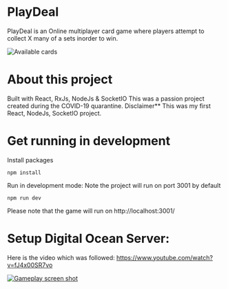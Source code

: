 
# PlayDeal

PlayDeal is an Online multiplayer card game where players attempt to collect X many of a sets inorder to win.

![Available cards](https://i.ibb.co/sW0V0m7/PlayDeal.png)

# About this project

Built with React, RxJs, NodeJs & SocketIO
This was a passion project created during the COVID-19 quarantine.
Disclaimer** This was my first React, NodeJs, SocketIO project.

# Get running in development

Install packages

    npm install

Run in development mode: Note the project will run on port 3001 by default

    npm run dev

Please note that the game will run on http://localhost:3001/

# Setup Digital Ocean Server:
Here is the video which was followed:
https://www.youtube.com/watch?v=fJ4x00SR7vo

[
![Gameplay screen shot](https://i.ibb.co/W03H335/screenshot.png)
](https://i.ibb.co/W03H335/screenshot.png)







